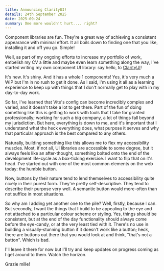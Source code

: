 ```yaml
---
title: Announcing ClarityUI!
details: 24th September 2025
date: 2025-09-24
summary: One more wouldn't hurt.... right?
---
```


Component libraries are fun. They're a great way of achieving a consistent
appearance with minimal effort. It all boils down to finding one that you
like, installing it and off you go. Simple!

Well, as part of my ongoing efforts to increase my portfolio of work,
embelish my CV a little and maybe even learn something along the way, I've
started writing my own component UI library: say hello, to
<a href="https://www.npmjs.com/package/@damienrobson/clarityui" target="_blank">ClarityUI</a>!

It's new. It's shiny. And it has a whole 1 components! Yes, it's very much
a WIP but I'm in no rush to get it done. As I said, I'm using it all as a
learning experience to keep up with things that I don't normally get to play
with in my day-to-day work.

So far, I've learned that Vite's config can become incredibly complex and
varied, and it doesn't take a lot to get there. Part of the fun of doing
something like this is getting to work with tools that I take for granted
professionally; working for such a big company, a lot of things fall beyond
my jurisdiction. But here, everything is down to me, and it's important that
I understand what the heck everything does, what purpose it serves and why
that particular approach is the best compared to any others.

Naturally, building something like this allows me to flex my accessibility
muscles. Most, if not all, UI libraries are accessible to some degree, but
it always feels like an after-thought, something bolted onto the end of
the development life-cycle as a box-ticking exercise. I want to flip that
on it's head. I've started out with one of the most common elements on the
web today: the humble button.

Now, buttons by their nature tend to lend themselves to accessibility quite
nicely in their purest form. They're pretty self-descriptive. They tend to
describe their purpose very well. A semantic button would more-often than
not suffice in most situations.

So why am I adding yet another one to the pile? Well, firstly, because I
can. But secondly, I want the things that I build to be appealing to the
eye and not attached to a particular colour scheme or styling. Yes, things
should be consistent, but at the end of the day functionality should always
come before the eye-candy, or at the very least tied with it. There's no
use in building a visually-stunning button if it doesn't work like a button;
heck, there are buttons out there that you would look at and think, "that's
not a button". Which is bad.

I'll leave it there for now but I'll try and keep updates on progress coming
as I get around to them. Watch the horizon.

Grazie mille!
